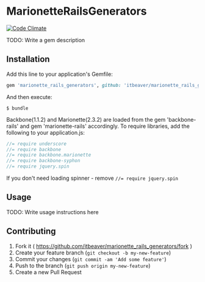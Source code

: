 # MarionetteRailsGenerators

[![Code Climate](https://codeclimate.com/github/itbeaver/marionette_rails_generators/badges/gpa.svg)](https://codeclimate.com/github/itbeaver/marionette_rails_generators)

TODO: Write a gem description

## Installation

Add this line to your application's Gemfile:

```ruby
gem 'marionette_rails_generators', github: 'itbeaver/marionette_rails_generators'
```

And then execute:

    $ bundle

Backbone(1.1.2) and Marionette(2.3.2) are loaded from the gem 'backbone-rails' and gem 'marionette-rails' accordingly.
To require libraries, add the following to your application.js:

```javascript
//= require underscore
//= require backbone
//= require backbone.marionette
//= require backbone-syphon
//= require jquery.spin
```

If you don't need loading spinner - remove `//= require jquery.spin`

## Usage

TODO: Write usage instructions here

## Contributing

1. Fork it ( https://github.com/itbeaver/marionette_rails_generators/fork )
2. Create your feature branch (`git checkout -b my-new-feature`)
3. Commit your changes (`git commit -am 'Add some feature'`)
4. Push to the branch (`git push origin my-new-feature`)
5. Create a new Pull Request
